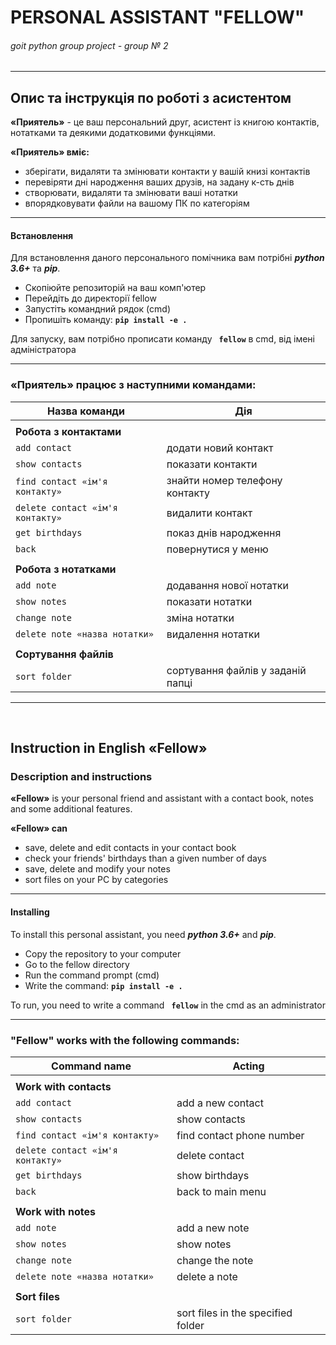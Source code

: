 # **PERSONAL ASSISTANT "FELLOW"**
###### goit python group project - group № 2

------------
##  Опис та інструкція по роботі з асистентом

**«Приятель»** - це ваш персональний друг, асистент із книгою контактів, нотатками та деякими додатковими функціями.

**«Приятель» вміє:**
- зберігати, видаляти та змінювати контакти у вашій книзі контактів
- перевіряти дні народження ваших друзів, на задану к-сть днів
- створювати, видаляти та змінювати ваші нотатки
- впорядковувати файли на вашому ПК по категоріям
------------

#### Встановлення

Для встановлення даного персонального помічника вам потрібні ***python 3.6+*** та ***pip***.

- Скопіюйте репозиторій на ваш комп'ютер
- Перейдіть до директорії fellow
- Запустіть командний рядок (cmd)
- Пропишіть команду: **`pip install -e .`**

Для запуску, вам потрібно прописати команду **` fellow`** в cmd, від імені адміністратора 

------------

###  «Приятель» працює з наступними командами:

| Назва команди |  Дія |
| ------------ | ------------ |
|||
|**Робота з контактами**||
| `add contact` | додати новий контакт |
| `show contacts`  | показати контакти |
| `find contact «ім'я контакту»`  | знайти номер телефону контакту |
| `delete contact «ім'я контакту»` | видалити контакт |
| `get birthdays` | показ днів народження  |
| `back` | повернутися у меню|
|||
|**Робота з нотатками**||
| `add note` | додавання нової нотатки |
| `show notes` | показати нотатки |
| `change note` | зміна нотатки |
| `delete note «назва нотатки»` | видалення нотатки |
|||
|**Сортування файлів**||
| `sort folder` | сортування файлів у заданій папці |
------------
‎
## Instruction in English «Fellow»
###  Description and instructions

**«Fellow»** is your personal friend and assistant with a contact book, notes and some additional features.

**«Fellow» can**
- save, delete and edit contacts in your contact book
- check your friends' birthdays than a given number of days
-  save, delete and modify your notes
-  sort files on your PC by categories
------------

#### Installing

To install this personal assistant, you need ***python 3.6+*** and ***pip***.

- Copy the repository to your computer
- Go to the fellow directory
- Run the command prompt (cmd)
- Write the command: **`pip install -e .`**

To run, you need to write a command **` fellow`** in the cmd as an administrator

------------

###  "Fellow" works with the following commands:

| Command name |  Acting |
| ------------ | ------------ |
|||
|**Work with contacts**||
| `add contact` | add a new contact |
| `show contacts`  | show contacts |
| `find contact «ім'я контакту»`  | find contact phone number |
| `delete contact «ім'я контакту»` | delete contact |
| `get birthdays` | show birthdays |
| `back` | back to main menu|
|||
|**Work with notes**||
| `add note` | add a new note |
| `show notes` | show notes |
| `change note` | change the note |
| `delete note «назва нотатки»` | delete a note |
|||
|**Sort files**||
| `sort folder` | sort files in the specified folder |
